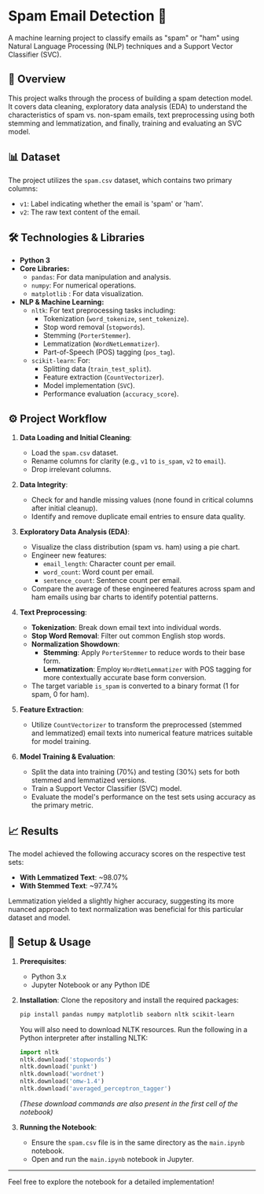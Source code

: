 # Spam Email Detection 📧

A machine learning project to classify emails as "spam" or "ham" using Natural Language Processing (NLP) techniques and a Support Vector Classifier (SVC).

## 📝 Overview

This project walks through the process of building a spam detection model. It covers data cleaning, exploratory data analysis (EDA) to understand the characteristics of spam vs. non-spam emails, text preprocessing using both stemming and lemmatization, and finally, training and evaluating an SVC model.

## 📊 Dataset

The project utilizes the `spam.csv` dataset, which contains two primary columns:
* `v1`: Label indicating whether the email is 'spam' or 'ham'.
* `v2`: The raw text content of the email.

## 🛠️ Technologies & Libraries

* **Python 3**
* **Core Libraries:**
    * `pandas`: For data manipulation and analysis.
    * `numpy`: For numerical operations.
    * `matplotlib` : For data visualization.
* **NLP & Machine Learning:**
    * `nltk`: For text preprocessing tasks including:
        * Tokenization (`word_tokenize`, `sent_tokenize`).
        * Stop word removal (`stopwords`).
        * Stemming (`PorterStemmer`).
        * Lemmatization (`WordNetLemmatizer`).
        * Part-of-Speech (POS) tagging (`pos_tag`).
    * `scikit-learn`: For:
        * Splitting data (`train_test_split`).
        * Feature extraction (`CountVectorizer`).
        * Model implementation (`SVC`).
        * Performance evaluation (`accuracy_score`).

## ⚙️ Project Workflow

1.  **Data Loading and Initial Cleaning**:
    * Load the `spam.csv` dataset.
    * Rename columns for clarity (e.g., `v1` to `is_spam`, `v2` to `email`).
    * Drop irrelevant columns.

2.  **Data Integrity**:
    * Check for and handle missing values (none found in critical columns after initial cleanup).
    * Identify and remove duplicate email entries to ensure data quality.

3.  **Exploratory Data Analysis (EDA)**:
    * Visualize the class distribution (spam vs. ham) using a pie chart.
    * Engineer new features:
        * `email_length`: Character count per email.
        * `word_count`: Word count per email.
        * `sentence_count`: Sentence count per email.
    * Compare the average of these engineered features across spam and ham emails using bar charts to identify potential patterns.

4.  **Text Preprocessing**:
    * **Tokenization**: Break down email text into individual words.
    * **Stop Word Removal**: Filter out common English stop words.
    * **Normalization Showdown**:
        * **Stemming**: Apply `PorterStemmer` to reduce words to their base form.
        * **Lemmatization**: Employ `WordNetLemmatizer` with POS tagging for more contextually accurate base form conversion.
    * The target variable `is_spam` is converted to a binary format (1 for spam, 0 for ham).

5.  **Feature Extraction**:
    * Utilize `CountVectorizer` to transform the preprocessed (stemmed and lemmatized) email texts into numerical feature matrices suitable for model training.

6.  **Model Training & Evaluation**:
    * Split the data into training (70%) and testing (30%) sets for both stemmed and lemmatized versions.
    * Train a Support Vector Classifier (SVC) model.
    * Evaluate the model's performance on the test sets using accuracy as the primary metric.

## 📈 Results

The model achieved the following accuracy scores on the respective test sets:

* **With Lemmatized Text**: ~98.07%
* **With Stemmed Text**: ~97.74%

Lemmatization yielded a slightly higher accuracy, suggesting its more nuanced approach to text normalization was beneficial for this particular dataset and model.

## 🚀 Setup & Usage

1.  **Prerequisites**:
    * Python 3.x
    * Jupyter Notebook or any Python IDE

2.  **Installation**:
    Clone the repository and install the required packages:
    ```bash
    pip install pandas numpy matplotlib seaborn nltk scikit-learn
    ```
    You will also need to download NLTK resources. Run the following in a Python interpreter after installing NLTK:
    ```python
    import nltk
    nltk.download('stopwords')
    nltk.download('punkt')
    nltk.download('wordnet')
    nltk.download('omw-1.4')
    nltk.download('averaged_perceptron_tagger')
    ```
    *(These download commands are also present in the first cell of the notebook)*

3.  **Running the Notebook**:
    * Ensure the `spam.csv` file is in the same directory as the `main.ipynb` notebook.
    * Open and run the `main.ipynb` notebook in Jupyter.

---

Feel free to explore the notebook for a detailed implementation!
